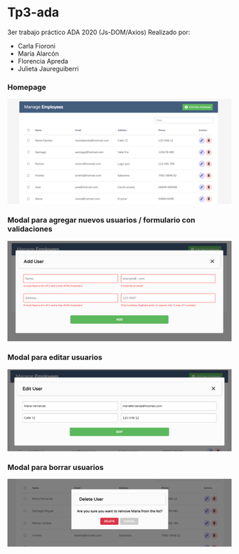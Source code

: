 # Tp3-ada

3er trabajo práctico ADA 2020 (Js-DOM/Axios) Realizado por:

- Carla Fioroni
- María Alarcón
- Florencia Apreda
- Julieta Jaureguiberri

### Homepage

![Homepage](homepage.png)


### Modal para agregar nuevos usuarios / formulario con validaciones

![addModal](addModal.png)


### Modal para editar usuarios

![editModal](editModal.png)


### Modal para borrar usuarios

![deleteModal](deleteModal.png)